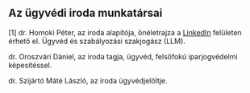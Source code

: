 ## Az ügyvédi iroda munkatársai
[1]
dr. Homoki Péter, az iroda alapítója, önéletrajza a <a href="https://www.linkedin.com/in/homoki">LinkedIn</a> felületen érhető el. Ügyvéd és szabályozási szakjogász (LLM).

dr. Oroszvári Dániel, az iroda tagja, ügyvéd, felsőfokú iparjogvédelmi képesítéssel.

dr. Szijártó Máté László, az iroda ügyvédjelöltje.
<br/><br/><br/><br/>
